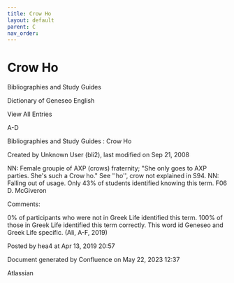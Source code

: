 ```yaml
---
title: Crow Ho
layout: default
parent: C
nav_order:
---
```


# Crow Ho

Bibliographies and Study Guides

Dictionary of Geneseo English

View All Entries

A-D

Bibliographies and Study Guides : Crow Ho

Created by  Unknown User (bli2), last modified on Sep 21, 2008

NN: Female groupie of AXP (crows) fraternity; &quot;She only goes to AXP parties. She's such a Crow ho.&quot; See ''ho'', crow not explained in S94. NN: Falling out of usage. Only 43% of students identified knowing this term. F06 D. McGiveron

Comments:

0% of participants who were not in Greek Life identified this term. 100% of those in Greek Life identified this term correctly. This word id Geneseo and Greek Life specific. (Ali, A-F, 2019)

Posted by hea4 at Apr 13, 2019 20:57

Document generated by Confluence on May 22, 2023 12:37

Atlassian
